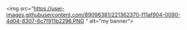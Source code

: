 <img src=”https://user-images.githubusercontent.com/89096381/221362370-f11af904-0090-4d04-8307-6c7f911b2296.PNG
" alt=”my banner”>
